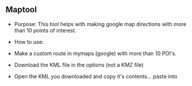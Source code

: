 ## Maptool

- Purpose: This tool helps with making google map directions with more than 10 points of interest.
  
 - How to use: 
  - Make a custom route in mymaps (google) with more than 10 POI's.
  - Download the KML file in the options (not a KMZ file) 
  - Open the KML you downloaded and copy it's contents... paste into 
